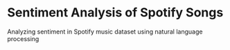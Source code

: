 # Sentiment Analysis of Spotify Songs
 Analyzing sentiment in Spotify music dataset using natural language processing
